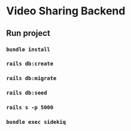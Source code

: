 # Video Sharing Backend
## Run project
### `bundle install`
### `rails db:create`
### `rails db:migrate`
### `rails db:seed`
### `rails s -p 5000`
### `bundle exec sidekiq`

